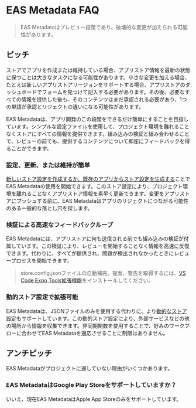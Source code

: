 # EAS Metadata FAQ

> EAS Metadataはプレビュー段階であり、破壊的な変更が加えられる可能性があります。

## ピッチ

ストアでアプリを作成または維持している場合、アプリストア情報を最新の状態に保つことは大きなタスクになる可能性があります。小さな変更を加える場合、たとえば新しいアプリストアリージョンをサポートする場合、アプリストアのダッシュボードでフォームを見つけて記入する必要があります。その後、必要なすべての情報を提供した後も、そのコンテンツはまだ承認される必要があり、1つの単語が承認とリジェクトの違いになる可能性があります。

EAS Metadataは、アプリ開発のこの段階をできるだけ簡単にすることを目指しています。シンプルな設定ファイルを使用して、プロジェクト環境を離れることなくストアにすべての情報を提供できます。組み込みの検証と組み合わせることで、レビューの前でも、提供するコンテンツについて即座にフィードバックを得ることができます。

### 設定、更新、または維持が簡単

[新しいストア設定を作成するか、既存のアプリからストア設定を生成する](/eas/metadata/getting-started#create-the-store-config)ことでEAS Metadataの使用を開始できます。このストア設定により、プロジェクト環境を離れることなくアプリストア情報を素早く更新できます。変更をアプリストアにプッシュする前に、EAS Metadataはアプリのリジェクトにつながる可能性のある一般的な落とし穴を探します。

### 検証による高速なフィードバックループ

EAS Metadataには、アプリストアに何も送信される前でも組み込みの検証が付属しています。この検証により、レビューを開始することなく情報を高速に反復できます。代わりに、すべてが提供され、問題が検出されなかったときにレビュープロセスを開始できます。

> store.config.jsonファイルの自動補完、提案、警告を取得するには、[VS Code Expo Tools拡張機能](https://github.com/expo/vscode-expo#readme)をインストールしてください。

### 動的ストア設定で拡張可能

EAS Metadataは、JSONファイルのみを使用する代わりに、より[動的なストア設定](/eas/metadata/config#dynamic-store-config)もサポートしています。この動的ストア設定により、外部サービスなどの他の場所から情報を収集できます。非同期関数を使用することで、好みのワークフローに合わせてEAS Metadataを適応させることに制限はありません。

## アンチピッチ

EAS Metadataがプロジェクトに適していない理由がいくつかあります。

### EAS MetadataはGoogle Play Storeをサポートしていますか？

いいえ、現在EAS MetadataはApple App Storeのみをサポートしています。
